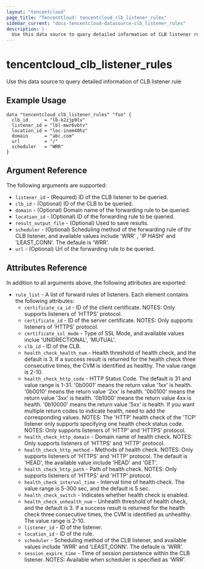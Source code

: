 ```yaml
---
layout: "tencentcloud"
page_title: "TencentCloud: tencentcloud_clb_listener_rules"
sidebar_current: "docs-tencentcloud-datasource-clb_listener_rules"
description: |-
  Use this data source to query detailed information of CLB listener rule
---
```


# tencentcloud_clb_listener_rules

Use this data source to query detailed information of CLB listener rule

## Example Usage

```hcl
data "tencentcloud_clb_listener_rules" "foo" {
  clb_id      = "lb-k2zjp9lv"
  listener_id = "lbl-mwr6vbtv"
  location_id = "loc-inem40hz"
  domain      = "abc.com"
  url         = "/"
  scheduler   = "WRR"
}
```

## Argument Reference

The following arguments are supported:

* `listener_id` - (Required) ID of the CLB listener to be queried.
* `clb_id` - (Optional) ID of the CLB to be queried.
* `domain` - (Optional) Domain name of the forwarding rule to be queried.
* `location_id` - (Optional) ID of the forwarding rule to be queried.
* `result_output_file` - (Optional) Used to save results.
* `scheduler` - (Optional)  Scheduling method of the forwarding rule of thr CLB listener, and available values include 'WRR' , 'IP HASH' and 'LEAST_CONN'. The defaule is 'WRR'.
* `url` - (Optional) Url of the forwarding rule to be queried.

## Attributes Reference

In addition to all arguments above, the following attributes are exported:

* `rule_list` - A list of forward rules of listeners. Each element contains the following attributes:
  * `certificate_ca_id` - ID of the client certificate. NOTES: Only supports listeners of 'HTTPS' protocol.
  * `certificate_id` - ID of the server certificate. NOTES: Only supports listeners of 'HTTPS' protocol.
  * `certificate_ssl_mode` - Type of SSL Mode, and available values inclue 'UNIDRECTIONAL', 'MUTUAL'.
  * `clb_id` - ID of the CLB.
  * `health_check_health_num` - Health threshold of health check, and the default is 3. If a success result is returned for the health check three consecutive times, the CVM is identified as healthy. The value range is 2-10.
  * `health_check_http_code` - HTTP Status Code. The default is 31 and value range is 1-31. '0b0001' means the return value '1xx' is health. '0b0010' means the return value '2xx' is health. '0b0100' means the return value '3xx' is health. '0b1000' means the return value 4xx is health. '0b10000' means the return value '5xx' is health. If you want multiple return codes to indicate health, need to add the corresponding values. NOTES: The 'HTTP' health check of the 'TCP' listener only supports specifying one health check status code. NOTES: Only supports listeners of 'HTTP' and 'HTTPS' protocol.
  * `health_check_http_domain` - Domain name of health check. NOTES: Only supports listeners of 'HTTPS' and 'HTTP' protocol.
  * `health_check_http_method` - Methods of health check. NOTES: Only supports listeners of 'HTTPS' and 'HTTP' protocol. The default is 'HEAD', the available value include 'HEAD' and 'GET'.
  * `health_check_http_path` - Path of health check. NOTES: Only supports listeners of 'HTTPS' and 'HTTP' protocol.
  * `health_check_interval_time` - Interval time of health check. The value range is 5-300 sec, and the default is 5 sec.
  * `health_check_switch` - Indicates whether health check is enabled.
  * `health_check_unhealth_num` - Unhealth threshold of health check, and the default is 3. If a success result is returned for the health check three consecutive times, the CVM is identified as unhealthy. The value range is 2-10.
  * `listener_id` - ID of the listener.
  * `location_id` - ID of the rule.
  * `scheduler` - Scheduling method of the CLB listener, and available values include 'WRR' and 'LEAST_CONN'. The defaule is 'WRR'.
  * `session_expire_time` - Time of session persistence within the CLB listener. NOTES: Available when scheduler is specified as 'WRR'.



